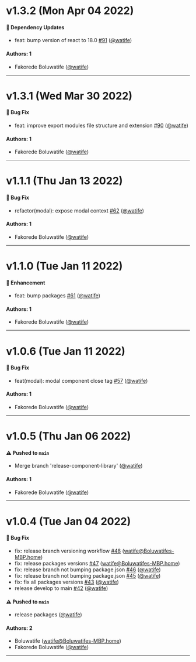 # v1.3.2 (Mon Apr 04 2022)

#### 🔩 Dependency Updates

- feat: bump version of react to 18.0 [#91](https://github.com/watife/dorai-ui/pull/91) ([@watife](https://github.com/watife))

#### Authors: 1

- Fakorede Boluwatife ([@watife](https://github.com/watife))

---

# v1.3.1 (Wed Mar 30 2022)

#### 🐛 Bug Fix

- feat: improve export modules file structure and extension [#90](https://github.com/watife/dorai-ui/pull/90) ([@watife](https://github.com/watife))

#### Authors: 1

- Fakorede Boluwatife ([@watife](https://github.com/watife))

---

# v1.1.1 (Thu Jan 13 2022)

#### 🐛 Bug Fix

- refactor(modal): expose modal context [#62](https://github.com/watife/dorai-ui/pull/62) ([@watife](https://github.com/watife))

#### Authors: 1

- Fakorede Boluwatife ([@watife](https://github.com/watife))

---

# v1.1.0 (Tue Jan 11 2022)

#### 🚀 Enhancement

- feat: bump packages [#61](https://github.com/watife/dorai-ui/pull/61) ([@watife](https://github.com/watife))

#### Authors: 1

- Fakorede Boluwatife ([@watife](https://github.com/watife))

---

# v1.0.6 (Tue Jan 11 2022)

#### 🐛 Bug Fix

- feat(modal): modal component close tag [#57](https://github.com/watife/dorai-ui/pull/57) ([@watife](https://github.com/watife))

#### Authors: 1

- Fakorede Boluwatife ([@watife](https://github.com/watife))

---

# v1.0.5 (Thu Jan 06 2022)

#### ⚠️ Pushed to `main`

- Merge branch 'release-component-library' ([@watife](https://github.com/watife))

#### Authors: 1

- Fakorede Boluwatife ([@watife](https://github.com/watife))

---

# v1.0.4 (Tue Jan 04 2022)

#### 🐛 Bug Fix

- fix: release branch versioning workflow [#48](https://github.com/watife/dorai-ui/pull/48) (watife@Boluwatifes-MBP.home)
- fix: release packages versions [#47](https://github.com/watife/dorai-ui/pull/47) (watife@Boluwatifes-MBP.home)
- fix: release branch not bumping package.json [#46](https://github.com/watife/dorai-ui/pull/46) ([@watife](https://github.com/watife))
- fix: release branch not bumping package.json [#45](https://github.com/watife/dorai-ui/pull/45) ([@watife](https://github.com/watife))
- fix: fix all packages versions [#43](https://github.com/watife/dorai-ui/pull/43) ([@watife](https://github.com/watife))
- release develop to main [#42](https://github.com/watife/dorai-ui/pull/42) ([@watife](https://github.com/watife))

#### ⚠️ Pushed to `main`

- release packages ([@watife](https://github.com/watife))

#### Authors: 2

- Boluwatife (watife@Boluwatifes-MBP.home)
- Fakorede Boluwatife ([@watife](https://github.com/watife))

---

